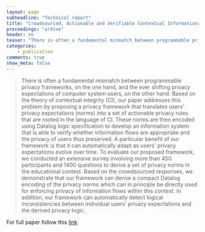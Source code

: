 ```yaml
---
layout: page
subheadline: "Technical report"
title: "Crowdsourced, Actionable and Verifiable Contextual Informational Norms"
proceedings: "arXive"
header: no
teaser: "There is often a fundamental mismatch between programmable privacy frameworks, on the one hand, and the ever shifting privacy expectations of computer system users, on the other hand. Based on the theory of contextual integrity (CI), our paper addresses this problem by proposing a privacy framework that translates users’ privacy expectations (norms) into a set of actionable privacy rules that are rooted in the language of CI. These norms are then encoded using Datalog logic specification to develop an information system that is able to verify whether information flows are appropriate and the privacy of users thus preserved. A particular benefit of our framework is that it can automatically adapt as users’ privacy expectations evolve over time. To evaluate our proposed framework, we conducted an extensive survey involving more than 450 participants and 1400 questions to derive a set of privacy norms in the educational context. Based on the crowdsourced responses, we demonstrate that our framework can derive a compact Datalog encoding of the privacy norms which can in principle be directly used for enforcing privacy of information flows within this context. In addition, our framework can automatically detect logical inconsistencies between individual users’ privacy expectations and the derived privacy logic."
categories:
    - publication  
comments: true
show_meta: false
---
```


> There is often a fundamental mismatch between programmable privacy frameworks, on the one hand, and the ever shifting privacy expectations of computer system users, on the other hand. Based on the theory of contextual integrity (CI), our paper addresses this problem by proposing a privacy framework that translates users' privacy expectations (norms) into a set of actionable privacy rules that are rooted in the language of CI. These norms are then encoded using Datalog logic specification to develop an information system that is able to verify whether information flows are appropriate and the privacy of users thus preserved. A particular benefit of our framework is that it can automatically adapt as users' privacy expectations evolve over time.
To evaluate our proposed framework, we conducted an extensive survey involving more than 450 participants and 1400 questions to derive a set of privacy norms in the educational context. Based on the crowdsourced responses, we demonstrate that our framework can derive a compact Datalog encoding of the privacy norms which can in principle be directly used for enforcing privacy of information flows within this context. In addition, our framework can automatically detect logical inconsistencies between individual users' privacy expectations and the derived privacy logic.

For full paper follow this  [link](https://arxiv.org/pdf/1601.04740v4.pdf)
